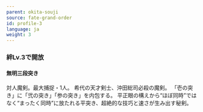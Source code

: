 ```yaml
---
parent: okita-souji
source: fate-grand-order
id: profile-3
language: ja
weight: 3
---
```


### 絆Lv.3で開放

#### 無明三段突き

対人魔剣。最大捕捉・1人。
希代の天才剣士、沖田総司必殺の魔剣。
「壱の突き」に「弐の突き」「参の突き」を内包する。
平正眼の構えから“ほぼ同時”ではなく“まったく同時”に放たれる平突き、超絶的な技巧と速さが生み出す秘剣。

